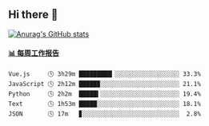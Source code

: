 ## Hi there 👋

[![Anurag's GitHub stats](https://github-readme-stats-orilights.vercel.app/api?username=orilights)](https://github.com/anuraghazra/github-readme-stats)

<!--
**OriLight152/OriLight152** is a ✨ _special_ ✨ repository because its `README.md` (this file) appears on your GitHub profile.

Here are some ideas to get you started:

- 🔭 I’m currently working on ...
- 🌱 I’m currently learning ...
- 👯 I’m looking to collaborate on ...
- 🤔 I’m looking for help with ...
- 💬 Ask me about ...
- 📫 How to reach me: ...
- 😄 Pronouns: ...
- ⚡ Fun fact: ...
-->

<!-- waka-box start -->
#### <a href="https://gist.github.com/92c8d5b388768c10efcba86e82b7c4fb" target="_blank">📊 每周工作报告</a>
```text
Vue.js     🕓 3h29m █████████▎░░░░░░░░░░░░░░░░░░ 33.3%
JavaScript 🕓 2h12m █████▉░░░░░░░░░░░░░░░░░░░░░░ 21.1%
Python     🕓 2h2m  █████▍░░░░░░░░░░░░░░░░░░░░░░ 19.4%
Text       🕓 1h53m █████░░░░░░░░░░░░░░░░░░░░░░░ 18.1%
JSON       🕓 17m   ▊░░░░░░░░░░░░░░░░░░░░░░░░░░░  2.8%
```
<!-- Powered by https://github.com/journey-ad/waka-box-go . -->
<!-- waka-box end -->
